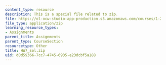 ```yaml
---
content_type: resource
description: This is a special file related to zip.
file: https://ol-ocw-studio-app-production.s3.amazonaws.com/courses/1-264j-database-internet-and-systems-integration-technologies-fall-2013/d0d593667cc747456935e23dcbf5a188_HW7_sol.zip
file_type: application/zip
learning_resource_types:
- Assignments
parent_title: Assignments
parent_type: CourseSection
resourcetype: Other
title: HW7_sol.zip
uid: d0d59366-7cc7-4745-6935-e23dcbf5a188
---
```

